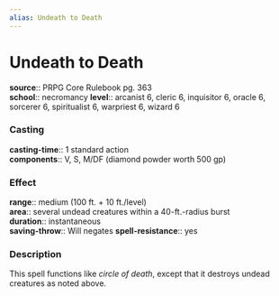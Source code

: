 ```yaml
---
alias: Undeath to Death
---
```


# Undeath to Death 

**source**:: PRPG Core Rulebook pg. 363  
**school**:: necromancy
**level**:: arcanist 6, cleric 6, inquisitor 6, oracle 6, sorcerer 6, spiritualist 6, warpriest 6, wizard 6

### Casting 

**casting-time**:: 1 standard action  
**components**:: V, S, M/DF (diamond powder worth 500 gp)

### Effect 

**range**:: medium (100 ft. + 10 ft./level)  
**area**:: several undead creatures within a 40-ft.-radius burst  
**duration**:: instantaneous  
**saving-throw**:: Will negates
**spell-resistance**:: yes

### Description 

This spell functions like *circle of death*, except that it destroys undead creatures as noted above.

